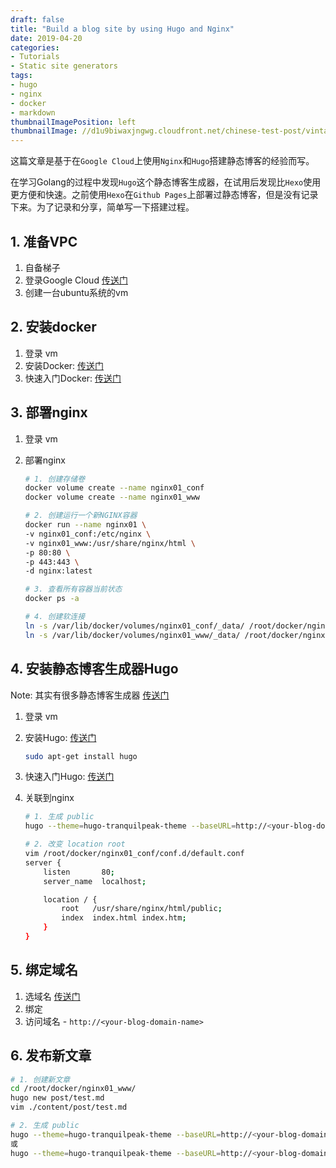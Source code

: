 ```yaml
---
draft: false
title: "Build a blog site by using Hugo and Nginx"
date: 2019-04-20
categories:
- Tutorials
- Static site generators
tags:
- hugo
- nginx
- docker
- markdown
thumbnailImagePosition: left
thumbnailImage: //d1u9biwaxjngwg.cloudfront.net/chinese-test-post/vintage-140.jpg
---
```


这篇文章是基于在`Google Cloud`上使用`Nginx`和`Hugo`搭建静态博客的经验而写。
<!--more-->

在学习Golang的过程中发现`Hugo`这个静态博客生成器，在试用后发现比`Hexo`使用更方便和快速。之前使用`Hexo`在`Github Pages`上部署过静态博客，但是没有记录下来。为了记录和分享，简单写一下搭建过程。
<!-- toc -->

## 1. 准备VPC

1. 自备梯子
2. 登录Google Cloud [传送门](https://cloud.google.com)
3. 创建一台ubuntu系统的vm

## 2. 安装docker

1. 登录 vm
2. 安装Docker: [传送门](https://docs.docker.com/install/linux/docker-ce/ubuntu/)
3. 快速入门Docker:  [传送门](https://docs.docker.com/get-started/)

## 3. 部署nginx

1. 登录 vm
2. 部署nginx

    ```sh
    # 1. 创建存储卷
    docker volume create --name nginx01_conf
    docker volume create --name nginx01_www
    ```

    ```sh
    # 2. 创建运行一个新NGINX容器
    docker run --name nginx01 \
    -v nginx01_conf:/etc/nginx \
    -v nginx01_www:/usr/share/nginx/html \
    -p 80:80 \
    -p 443:443 \
    -d nginx:latest
    ```

    ```sh
    # 3. 查看所有容器当前状态
    docker ps -a
    ```

    ```sh
    # 4. 创建软连接
    ln -s /var/lib/docker/volumes/nginx01_conf/_data/ /root/docker/nginx01_conf  # 后面的目标路径随意
    ln -s /var/lib/docker/volumes/nginx01_www/_data/ /root/docker/nginx01_www    # 后面的目标路径随意
    ```

## 4. 安装静态博客生成器Hugo

Note: 其实有很多静态博客生成器 [传送门](https://staticsitegenerators.net/)

1. 登录 vm
2. 安装Hugo: [传送门](https://gohugo.io/getting-started/installing)

    ```sh
    sudo apt-get install hugo
    ```

3. 快速入门Hugo: [传送门](https://gohugo.io/getting-started/quick-start/)
4. 关联到nginx

    ```sh
    # 1. 生成 public
    hugo --theme=hugo-tranquilpeak-theme --baseURL=http://<your-blog-domain-name> -d /root/docker/nginx01_www/public/
    ```

    ```sh
    # 2. 改变 location root
    vim /root/docker/nginx01_conf/conf.d/default.conf
    server {
        listen       80;
        server_name  localhost;

        location / {
            root   /usr/share/nginx/html/public;
            index  index.html index.htm;
        }
    }
    ```

## 5. 绑定域名

1. 选域名 [传送门](https://freenom.com)
2. 绑定
3. 访问域名 - `http://<your-blog-domain-name>`

## 6. 发布新文章

```sh
# 1. 创建新文章
cd /root/docker/nginx01_www/
hugo new post/test.md
vim ./content/post/test.md
```

```sh
# 2. 生成 public
hugo --theme=hugo-tranquilpeak-theme --baseURL=http://<your-blog-domain-name> # 草稿不发布
或
hugo --theme=hugo-tranquilpeak-theme --baseURL=http://<your-blog-domain-name> -D # 草稿也发布
```
